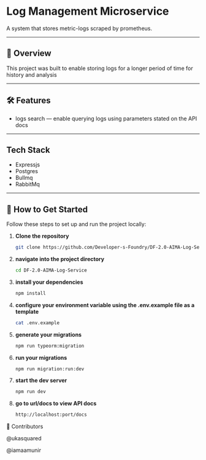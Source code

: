 # Log Management Microservice

A system that stores metric-logs scraped by prometheus.

---

## 📘 Overview
This project was built to enable storing logs for a longer period of time for history and analysis 

---

## 🛠️ Features

- logs search — enable querying logs using parameters stated on the API docs 

---

## Tech Stack

- Expressjs
- Postgres
- Bullmq
- RabbitMq 

---

## 🚀 How to Get Started

Follow these steps to set up and run the project locally:

1. **Clone the repository**
   ```bash
   git clone https://github.com/Developer-s-Foundry/DF-2.0-AIMA-Log-Service

2. **navigate into the project directory**
    ```bash
    cd DF-2.0-AIMA-Log-Service

3. **install your dependencies**
    ```bash
    npm install

4. **configure your environment variable using the .env.example file as a template**
    ```bash
    cat .env.example

5. **generate your migrations**
    ```bash
    npm run typeorm:migration

6.  **run your migrations**
    ```bash
    npm run migration:run:dev

7. **start the dev server**
    ```bash
    npm run dev

8. **go to url/docs to view API docs**
    ```bash
    http://localhost:port/docs


👥 Contributors

@ukasquared

@iamaamunir